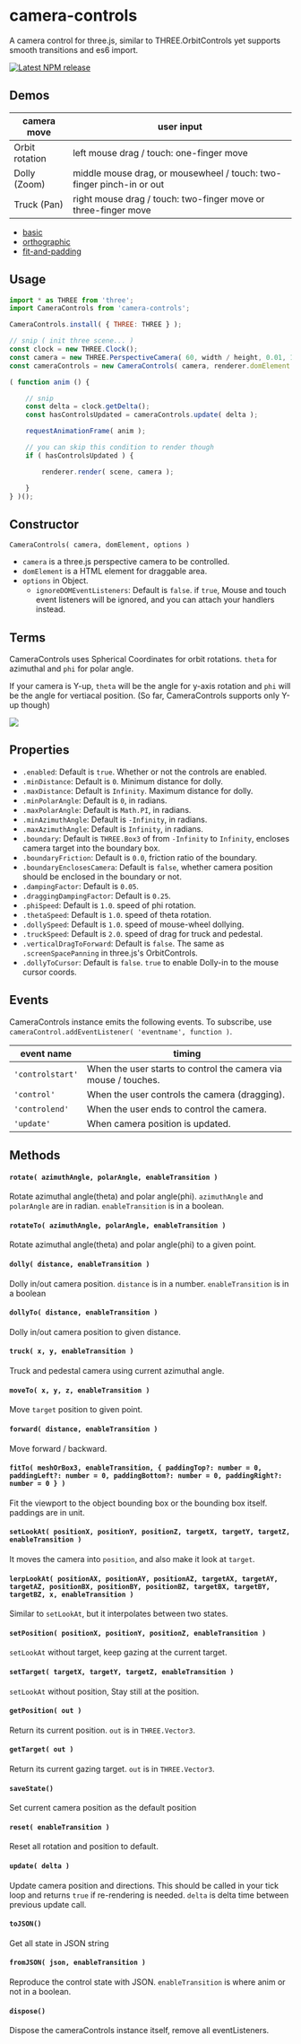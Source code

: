 # camera-controls

A camera control for three.js, similar to THREE.OrbitControls yet supports smooth transitions and es6 import.

[![Latest NPM release](https://img.shields.io/npm/v/camera-controls.svg)](https://www.npmjs.com/package/camera-controls)

## Demos

| camera move    | user input |
| ---            | ---        |
| Orbit rotation | left mouse drag / touch: one-finger move |
| Dolly (Zoom)   | middle mouse drag, or mousewheel / touch: two-finger pinch-in or out |
| Truck (Pan)    | right mouse drag / touch: two-finger move or three-finger move |

- [basic](https://yomotsu.github.io/camera-controls/examples/basic.html)
- [orthographic](https://yomotsu.github.io/camera-controls/examples/orthographic.html)
- [fit-and-padding](https://yomotsu.github.io/camera-controls/examples/fit-and-padding.html)

## Usage

```javascript
import * as THREE from 'three';
import CameraControls from 'camera-controls';

CameraControls.install( { THREE: THREE } );

// snip ( init three scene... )
const clock = new THREE.Clock();
const camera = new THREE.PerspectiveCamera( 60, width / height, 0.01, 100 );
const cameraControls = new CameraControls( camera, renderer.domElement );

( function anim () {

	// snip
	const delta = clock.getDelta();
	const hasControlsUpdated = cameraControls.update( delta );

	requestAnimationFrame( anim );

	// you can skip this condition to render though
	if ( hasControlsUpdated ) {

		renderer.render( scene, camera );

	}
} )();
```

## Constructor

`CameraControls( camera, domElement, options )`

- `camera` is a three.js perspective camera to be controlled.
- `domElement` is a HTML element for draggable area.
- `options` in Object.
  - `ignoreDOMEventListeners`: Default is `false`. if `true`, Mouse and touch event listeners will be ignored, and you can attach your handlers instead.

## Terms

CameraControls uses Spherical Coordinates for orbit rotations. `theta` for azimuthal and `phi` for polar angle.

If your camera is Y-up, `theta` will be the angle for y-axis rotation and `phi` will be the angle for vertiacal position. (So far, CameraControls supports only Y-up though)

![](https://yomotsu.github.io/camera-controls/examples/fig1.png)

## Properties

- `.enabled`: Default is `true`. Whether or not the controls are enabled.
- `.minDistance`: Default is `0`. Minimum distance for dolly.
- `.maxDistance`: Default is `Infinity`. Maximum distance for dolly.
- `.minPolarAngle`: Default is `0`, in radians.
- `.maxPolarAngle`: Default is `Math.PI`, in radians.
- `.minAzimuthAngle`: Default is `-Infinity`, in radians.
- `.maxAzimuthAngle`: Default is `Infinity`, in radians.
- `.boundary`: Default is `THREE.Box3` of from `-Infinity` to `Infinity`, encloses camera target into the boundary box.
- `.boundaryFriction`: Default is `0.0`, friction ratio of the boundary.
- `.boundaryEnclosesCamera`: Default is `false`, whether camera position should be enclosed in the boundary or not.
- `.dampingFactor`: Default is `0.05`.
- `.draggingDampingFactor`: Default is `0.25`.
- `.phiSpeed`: Default is `1.0`. speed of phi rotation.
- `.thetaSpeed`: Default is `1.0`. speed of theta rotation.
- `.dollySpeed`: Default is `1.0`. speed of mouse-wheel dollying.
- `.truckSpeed`: Default is `2.0`. speed of drag for truck and pedestal.
- `.verticalDragToForward`: Default is `false`. The same as `.screenSpacePanning` in three.js's OrbitControls.
- `.dollyToCursor`: Default is `false`. `true` to enable Dolly-in to the mouse cursor coords.

## Events

CameraControls instance emits the following events.
To subscribe, use `cameraControl.addEventListener( 'eventname', function )`.

| event name     | timing |
| ---            | ---    |
| `'controlstart'` | When the user starts to control the camera via mouse / touches. |
| `'control'`      | When the user controls the camera (dragging). |
| `'controlend'`   | When the user ends to control the camera. |
| `'update'`       | When camera position is updated. |

## Methods

#### `rotate( azimuthAngle, polarAngle, enableTransition )`

Rotate azimuthal angle(theta) and polar angle(phi). `azimuthAngle` and `polarAngle` are in radian. `enableTransition` is in a boolean.

#### `rotateTo( azimuthAngle, polarAngle, enableTransition )`

Rotate azimuthal angle(theta) and polar angle(phi) to a given point.

#### `dolly( distance, enableTransition )`

Dolly in/out camera position. `distance` is in a number. `enableTransition` is in a boolean

#### `dollyTo( distance, enableTransition )`

Dolly in/out camera position to given distance.

#### `truck( x, y, enableTransition )`

Truck and pedestal camera using current azimuthal angle.

#### `moveTo( x, y, z, enableTransition )`

Move `target` position to given point.

#### `forward( distance, enableTransition )`

Move forward / backward.

#### `fitTo( meshOrBox3, enableTransition, { paddingTop?: number = 0, paddingLeft?: number = 0, paddingBottom?: number = 0, paddingRight?: number = 0 } )`

Fit the viewport to the object bounding box or the bounding box itself. paddings are in unit.

#### `setLookAt( positionX, positionY, positionZ, targetX, targetY, targetZ, enableTransition )`

It moves the camera into `position`, and also make it look at `target`.

#### `lerpLookAt( positionAX, positionAY, positionAZ, targetAX, targetAY, targetAZ, positionBX, positionBY, positionBZ, targetBX, targetBY, targetBZ, x, enableTransition )`

Similar to `setLookAt`, but it interpolates between two states.

#### `setPosition( positionX, positionY, positionZ, enableTransition )`

`setLookAt` without target, keep gazing at the current target.

#### `setTarget( targetX, targetY, targetZ, enableTransition )`

`setLookAt` without position, Stay still at the position.

#### `getPosition( out )`

Return its current position. `out` is in `THREE.Vector3`.

#### `getTarget( out )`

Return its current gazing target. `out` is in `THREE.Vector3`.

#### `saveState()`

Set current camera position as the default position

#### `reset( enableTransition )`

Reset all rotation and position to default.

#### `update( delta )`

Update camera position and directions. This should be called in your tick loop and returns `true` if re-rendering is needed.
`delta` is delta time between previous update call.

#### `toJSON()`

Get all state in JSON string

#### `fromJSON( json, enableTransition )`

Reproduce the control state with JSON. `enableTransition` is where anim or not in a boolean.

#### `dispose()`

Dispose the cameraControls instance itself, remove all eventListeners.
